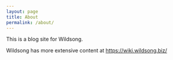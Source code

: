 ```yaml
---
layout: page
title: About
permalink: /about/
---
```


This is a blog site for Wildsong.

Wildsong has more extensive content at https://wiki.wildsong.biz/

[jekyll-organization]: https://www.wildsong.biz

